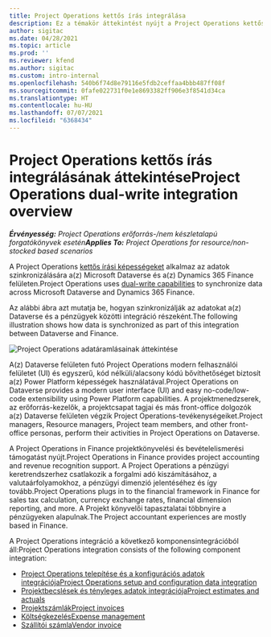 ```yaml
---
title: Project Operations kettős írás integrálása
description: Ez a témakör áttekintést nyújt a Project Operations kettős írású integrációjáról.
author: sigitac
ms.date: 04/28/2021
ms.topic: article
ms.prod: ''
ms.reviewer: kfend
ms.author: sigitac
ms.custom: intro-internal
ms.openlocfilehash: 540b6f74d8e79116e5fdb2ceffaa4bbb487ff08f
ms.sourcegitcommit: 0fafe022731f0e1e8693382ff906e3f8541d34ca
ms.translationtype: HT
ms.contentlocale: hu-HU
ms.lasthandoff: 07/07/2021
ms.locfileid: "6368434"
---
```

# <a name="project-operations-dual-write-integration-overview"></a><span data-ttu-id="bde4f-103">Project Operations kettős írás integrálásának áttekintése</span><span class="sxs-lookup"><span data-stu-id="bde4f-103">Project Operations dual-write integration overview</span></span>

<span data-ttu-id="bde4f-104">_**Érvényesség:** Project Operations erőforrás-/nem készletalapú forgatókönyvek esetén_</span><span class="sxs-lookup"><span data-stu-id="bde4f-104">_**Applies To:** Project Operations for resource/non-stocked based scenarios_</span></span>

<span data-ttu-id="bde4f-105">A Project Operations [kettős írási képességeket](/dynamics365/fin-ops-core/dev-itpro/data-entities/dual-write/dual-write-home-page) alkalmaz az adatok szinkronizálására a(z) Microsoft Dataverse és a(z) Dynamics 365 Finance felületen.</span><span class="sxs-lookup"><span data-stu-id="bde4f-105">Project Operations uses [dual-write capabilities](/dynamics365/fin-ops-core/dev-itpro/data-entities/dual-write/dual-write-home-page) to synchronize data across Microsoft Dataverse and Dynamics 365 Finance.</span></span>

<span data-ttu-id="bde4f-106">Az alábbi ábra azt mutatja be, hogyan szinkronizálják az adatokat a(z) Dataverse és a pénzügyek közötti integráció részeként.</span><span class="sxs-lookup"><span data-stu-id="bde4f-106">The following illustration shows how data is synchronized as part of this integration between Dataverse and Finance.</span></span>

![Project Operations adatáramlásainak áttekintése](./media/ProjectOperationsFlows.jpg)

<span data-ttu-id="bde4f-108">A(z) Dataverse felületen futó Project Operations modern felhasználói felületet (UI) és egyszerű, kód nélküli/alacsony kódú bővíthetőséget biztosít a(z) Power Platform képességek használatával.</span><span class="sxs-lookup"><span data-stu-id="bde4f-108">Project Operations on Dataverse provides a modern user interface (UI) and easy no-code/low-code extensibility using Power Platform capabilities.</span></span> <span data-ttu-id="bde4f-109">A projektmenedzserek, az erőforrás-kezelők, a projektcsapat tagjai és más front-office dolgozók a(z) Dataverse felületen végzik Project Operations-tevékenységeiket.</span><span class="sxs-lookup"><span data-stu-id="bde4f-109">Project managers, Resource managers, Project team members, and other front-office personas, perform their activities in Project Operations on Dataverse.</span></span>

<span data-ttu-id="bde4f-110">A Project Operations in Finance projektkönyvelési és bevételelismerési támogatást nyújt.</span><span class="sxs-lookup"><span data-stu-id="bde4f-110">Project Operations in Finance provides project accounting and revenue recognition support.</span></span> <span data-ttu-id="bde4f-111">A Project Operations a pénzügyi keretrendszerhez csatlakozik a forgalmi adó kiszámításához, a valutaárfolyamokhoz, a pénzügyi dimenzió jelentéséhez és így tovább.</span><span class="sxs-lookup"><span data-stu-id="bde4f-111">Project Operations plugs in to the financial framework in Finance for sales tax calculation, currency exchange rates, financial dimension reporting, and more.</span></span> <span data-ttu-id="bde4f-112">A Projekt könyvelői tapasztalatai többnyire a pénzügyeken alapulnak.</span><span class="sxs-lookup"><span data-stu-id="bde4f-112">The Project accountant experiences are mostly based in Finance.</span></span>

<span data-ttu-id="bde4f-113">A Project Operations integráció a következő komponensintegrációból áll:</span><span class="sxs-lookup"><span data-stu-id="bde4f-113">Project Operations integration consists of the following component integration:</span></span>


- [<span data-ttu-id="bde4f-114">Project Operations telepítése és a konfigurációs adatok integrációja</span><span class="sxs-lookup"><span data-stu-id="bde4f-114">Project Operations setup and configuration data integration</span></span>](resource-dual-write-setup-integration.md) 
- [<span data-ttu-id="bde4f-115">Projektbecslések és tényleges adatok integrációja</span><span class="sxs-lookup"><span data-stu-id="bde4f-115">Project estimates and actuals</span></span>](resource-dual-write-estimates-actuals.md)
- [<span data-ttu-id="bde4f-116">Projektszámlák</span><span class="sxs-lookup"><span data-stu-id="bde4f-116">Project invoices</span></span>](resource-dual-write-project-invoice.md)
- [<span data-ttu-id="bde4f-117">Költségkezelés</span><span class="sxs-lookup"><span data-stu-id="bde4f-117">Expense management</span></span>](resource-dual-write-expense.md)
- [<span data-ttu-id="bde4f-118">Szállítói számla</span><span class="sxs-lookup"><span data-stu-id="bde4f-118">Vendor invoice</span></span>](resource-dual-write-vendor-invoice.md)
